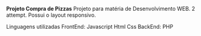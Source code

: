 
<b>Projeto Compra de Pizzas</b>
Projeto para matéria de Desenvolvimento WEB. 2 attempt.
Possui o layout responsivo.

Linguagens utilizadas
FrontEnd:
Javascript
Html
Css
BackEnd: 
PHP

